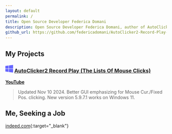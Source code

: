 ```yaml
---
layout: default
permalink: /
title: Open Source Developer Federica Domani
description: Open Source Developer Federica Domani, author of AutoClicker2 Record Play (The Lists Of Mouse Clicks)
github_url: https://github.com/federicadomani/AutoClicker2-Record-Play-The-Lists-Of-Mouse-Clicks
---
```




## My Projects

### ![Windows](./windows.svg) [AutoClicker2 Record Play (The Lists Of Mouse Clicks)](https://federicadomani.github.io/AutoClicker2-Record-Play/)

**[YouTube](https://youtu.be/G_6V7-We-kw)**

> Updated Nov 10 2024. Better GUI emphasizing for Mouse Cur./Fixed Pos. clicking. New version 5.9.7.1 works on Windows 11.

## Me, Seeking a Job

[indeed.com](https://profile.indeed.com/p/federicad-l6l6w6d){:target="_blank"}
